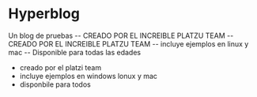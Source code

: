 # Hyperblog
Un blog de pruebas
-- CREADO POR EL INCREIBLE PLATZU TEAM
-- CREADO POR EL INCREIBLE PLATZU TEAM
-- incluye ejemplos en linux y mac
-- Disponible para todas las edades
- creado por el platzi team
- incluye ejemplos en windows lonux y mac
- disponbile para todos
